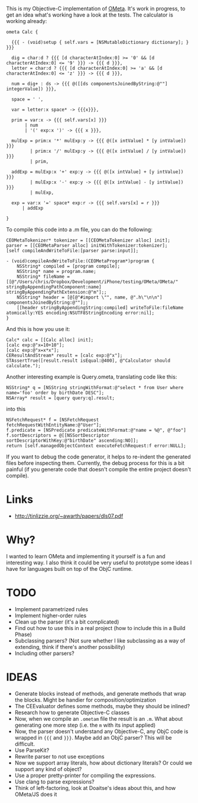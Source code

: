 This is my Objective-C implementation of
[OMeta](http://www.tinlizzie.org/ometa-js/). It's work in progress, to
get an idea what's working have a look at the tests. The calculator is
working already:

    ometa Calc {
    
      {{{ - (void)setup { self.vars = [NSMutableDictionary dictionary]; }  }}}
    
      dig = char:d ? {{{ [d characterAtIndex:0] >= '0' && [d characterAtIndex:0] <= '9' }}} -> {{{ d }}},
      letter = char:d ? {{{ [d characterAtIndex:0] >= 'a' && [d characterAtIndex:0] <= 'z' }}} -> {{{ d }}},
    
      num = dig+ : ds -> {{{ @([[ds componentsJoinedByString:@""] integerValue]) }}},
    
      space = ' ',
    
      var = letter:x space* -> {{{x}}},
    
      prim = var:x -> {{{ self.vars[x] }}}
           | num
           | '(' exp:x ')' -> {{{ x }}},
    
      mulExp = prim:x '*' mulExp:y -> {{{ @([x intValue] * [y intValue]) }}}
             | prim:x '/' mulExp:y -> {{{ @([x intValue] / [y intValue]) }}}
             | prim,
    
      addExp = mulExp:x '+' exp:y -> {{{ @([x intValue] + [y intValue]) }}}
             | mulExp:x '-' exp:y -> {{{ @([x intValue] - [y intValue]) }}}
             | mulExp,
    
      exp = var:x '=' space* exp:r -> {{{ self.vars[x] = r }}}
          | addExp
    
    }

To compile this code into a .m file, you can do the following:

    CEOMetaTokenizer* tokenizer = [[CEOMetaTokenizer alloc] init];
    parser = [[CEOMetaParser alloc] initWithTokenizer:tokenizer];
    [self compileAndWriteToFile:[parser parse:input]];

    - (void)compileAndWriteToFile:(CEOMetaProgram*)program {
        NSString* compiled = [program compile];
        NSString* name = program.name;
        NSString* fileName = [[@"/Users/chris/Dropbox/Development/iPhone/testing/OMeta/OMeta/" stringByAppendingPathComponent:name] stringByAppendingPathExtension:@"m"];;
        NSString* header = [@[@"#import \"", name, @".h\"\n\n"] componentsJoinedByString:@""];;
        [[header stringByAppendingString:compiled] writeToFile:fileName atomically:YES encoding:NSUTF8StringEncoding error:nil];
    }

And this is how you use it:

    Calc* calc = [[Calc alloc] init];
    [calc exp:@"x=10+10"];
    [calc exp:@"x=x*x"];
    CEResultAndStream* result = [calc exp:@"x"];
    STAssertTrue([result.result isEqual:@400], @"Calculator should calculate.");

Another interesting example is Query.ometa, translating code like this:

    NSString* q = [NSString stringWithFormat:@"select * from User where name='foo' order by birthDate DESC"];
    NSArray* result = [query query:q].result;

into this
    
    NSFetchRequest* f = [NSFetchRequest fetchRequestWithEntityName:@"User"];
    f.predicate = [NSPredicate predicateWithFormat:@"name = %@", @"foo"]
    f.sortDescriptors = @[[NSSortDescriptor sortDescriptorWithKey:@"birthDate" ascending:NO]];
    return [self.managedObjectContext executeFetchRequest:f error:NULL];

If you want to debug the code generator, it helps to re-indent the generated
files before inspecting them. Currently, the debug process for this is a
bit painful (if you generate code that doesn't compile the entire
project doesn't compile).

# Links

* http://tinlizzie.org/~awarth/papers/dls07.pdf

# Why?

I wanted to learn OMeta and implementing it yourself is a fun and
interesting way. I also think it could be very useful to prototype some
ideas I have for languages built on top of the ObjC runtime.

# TODO

* Implement parametrized rules
* Implement higher-order rules
* Clean up the parser (it's a bit complicated)
* Find out how to use this in a real project (how to include this in a Build Phase)
* Subclassing parsers? (Not sure whether I like subclassing as a way of
  extending, think if there's another possibility)
* Including other parsers?

# IDEAS

* Generate blocks instead of methods, and generate methods that wrap the
blocks. Might be handier for composition/optimization
* The CEEvaluator defines some methods, maybe they should be inlined?
* Research how to generate Objective-C classes
* Now, when we compile an `.ometam` file the result is an `.m`. What
 about generating one more step (i.e. the `m` with its input applied)
* Now, the parser doesn't understand any Objective-C, any ObjC code is wrapped
in `{{{` and `}}}`. Maybe add an ObjC parser? This will be difficult.
* Use ParseKit?
* Rewrite parser to not use exceptions
* Now we support array literals, how about dictionary literals? Or could
  we support any kind of object?
* Use a proper pretty-printer for compiling the expressions.
* Use clang to parse expressions?
* Think of left-factoring, look at Doaitse's ideas about this, and how OMeta/JS does it
